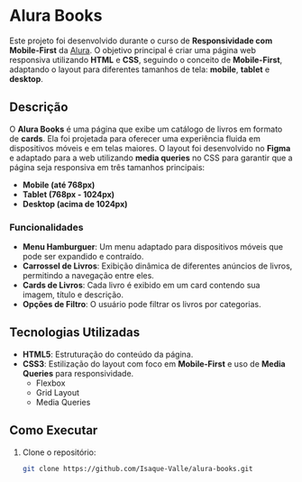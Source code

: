 # Alura Books

Este projeto foi desenvolvido durante o curso de **Responsividade com Mobile-First** da [Alura](https://www.alura.com.br/). O objetivo principal é criar uma página web responsiva utilizando **HTML** e **CSS**, seguindo o conceito de **Mobile-First**, adaptando o layout para diferentes tamanhos de tela: **mobile**, **tablet** e **desktop**.

## Descrição

O **Alura Books** é uma página que exibe um catálogo de livros em formato de **cards**. Ela foi projetada para oferecer uma experiência fluida em dispositivos móveis e em telas maiores. O layout foi desenvolvido no **Figma** e adaptado para a web utilizando **media queries** no CSS para garantir que a página seja responsiva em três tamanhos principais:

- **Mobile (até 768px)**
- **Tablet (768px - 1024px)**
- **Desktop (acima de 1024px)**

### Funcionalidades

- **Menu Hamburguer**: Um menu adaptado para dispositivos móveis que pode ser expandido e contraído.
- **Carrossel de Livros**: Exibição dinâmica de diferentes anúncios de livros, permitindo a navegação entre eles.
- **Cards de Livros**: Cada livro é exibido em um card contendo sua imagem, título e descrição.
- **Opções de Filtro**: O usuário pode filtrar os livros por categorias.

## Tecnologias Utilizadas

- **HTML5**: Estruturação do conteúdo da página.
- **CSS3**: Estilização do layout com foco em **Mobile-First** e uso de **Media Queries** para responsividade.
  - Flexbox
  - Grid Layout
  - Media Queries

## Como Executar

1. Clone o repositório:
   ```bash
   git clone https://github.com/Isaque-Valle/alura-books.git
